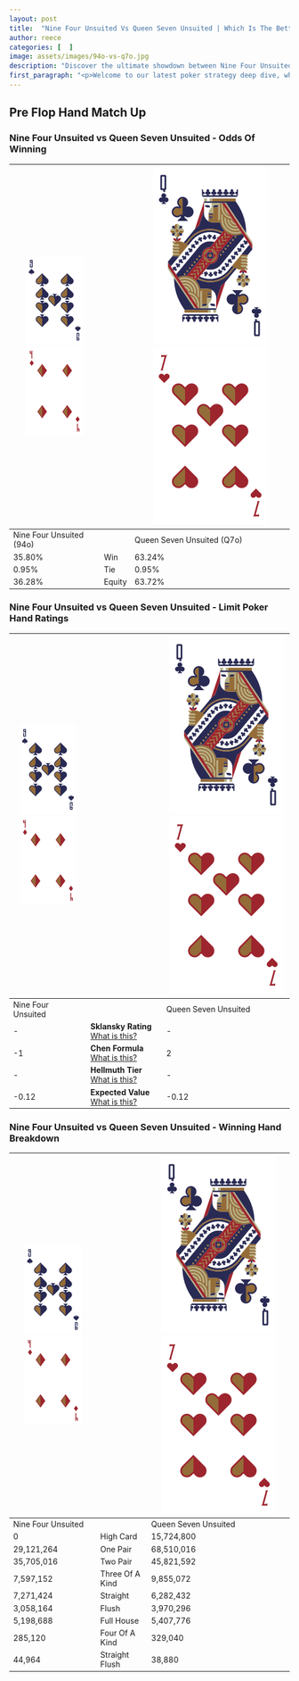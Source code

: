 ```yaml
---
layout: post
title:  "Nine Four Unsuited Vs Queen Seven Unsuited | Which Is The Better Hand In Poker? A Complete Guide"
author: reece
categories: [  ]
image: assets/images/94o-vs-q7o.jpg
description: "Discover the ultimate showdown between Nine Four Unsuited and Queen Seven Unsuited in poker! Uncover the odds, strategies, and scenarios where one hand triumphs over the other. Get ready to up your poker game with this thrilling analysis."
first_paragraph: "<p>Welcome to our latest poker strategy deep dive, where we're pitting two distinct hands against each other in a high-stakes showdown: Nine Four Unsuited vs Queen Seven Unsuited.</p><p>In the dynamic world of poker, every decision counts, and knowing which hand holds the upper hand is key to your success at the table.</p><p>In this article, we'll dissect these two hands, explore the scenarios where one dominates the other, and equip you with the knowledge to make strategic choices that can tip the odds in your favor.</p><p>Get ready to unravel the intriguing dynamics of these poker hands and elevate your game to new heights.</p>"
---
```




[comment]: # (sp0)

## Pre Flop Hand Match Up

<div class="table hand-ratings" markdown="1"> 



### Nine Four Unsuited vs Queen Seven Unsuited - Odds Of Winning


    
| ![image info](assets/images/hand1/9.png) ![image info](assets/images/hand1/4o.png) |  | ![image info](assets/images/hand2/Q.png) ![image info](assets/images/hand2/7o.png) |
| -------- | -------- | -------- |
| Nine Four Unsuited (94o) |  | Queen Seven Unsuited (Q7o) |
| 35.80% | Win | 63.24% |
| 0.95% | Tie | 0.95% |
| 36.28% | Equity | 63.72% |




[comment]: # (sp1)



### Nine Four Unsuited vs Queen Seven Unsuited - Limit Poker Hand Ratings


    
| ![image info](assets/images/hand1/9.png) ![image info](assets/images/hand1/4o.png) |  | ![image info](assets/images/hand2/Q.png) ![image info](assets/images/hand2/7o.png) |
| -------- | -------- | -------- |
| Nine Four Unsuited |  | Queen Seven Unsuited |
| - | **Sklansky Rating** [What is this?](/sklansky-rating-explained) | - |
| -1 | **Chen Formula** [What is this?](/chen-formula-explained) | 2 |
| - | **Hellmuth Tier** [What is this?](/Hellmuth-tier-explained) | - |
| -0.12 | **Expected Value** [What is this?](/expected-value-explained) | -0.12 |




[comment]: # (sp2)



### Nine Four Unsuited vs Queen Seven Unsuited - Winning Hand Breakdown


    
| ![image info](assets/images/hand1/9.png) ![image info](assets/images/hand1/4o.png) |  | ![image info](assets/images/hand2/Q.png) ![image info](assets/images/hand2/7o.png) |
| -------- | -------- | -------- |
| Nine Four Unsuited |  | Queen Seven Unsuited |
| 0 | High Card | 15,724,800 |
| 29,121,264 | One Pair | 68,510,016 |
| 35,705,016 | Two Pair | 45,821,592 |
| 7,597,152 | Three Of A Kind | 9,855,072 |
| 7,271,424 | Straight | 6,282,432 |
| 3,058,164 | Flush | 3,970,296 |
| 5,198,688 | Full House | 5,407,776 |
| 285,120 | Four Of A Kind | 329,040 |
| 44,964 | Straight Flush | 38,880 |




[comment]: # (sp3)



</div>

[comment]: # (sp4)



[comment]: # (sp5)

